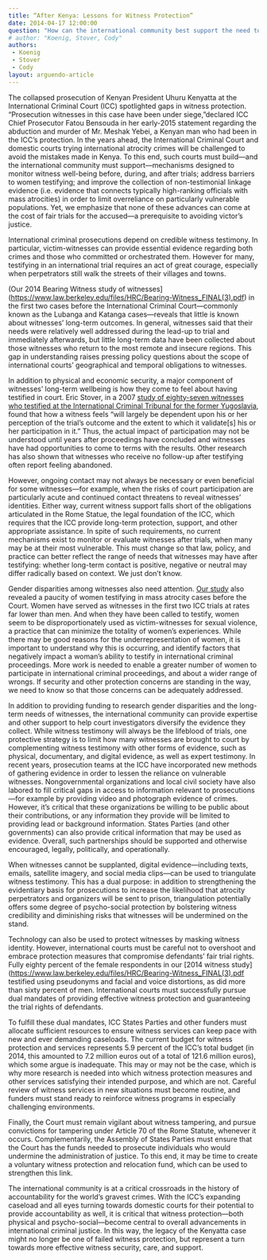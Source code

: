 ```yaml
---
title: “After Kenya: Lessons for Witness Protection”
date: 2014-04-17 12:00:00
question: "How can the international community best support the need to protect witnesses in international criminal trials?"
# author: "Koenig, Stover, Cody"
authors:
 - Koenig
 - Stover
 - Cody
layout: arguendo-article
---
```


The collapsed prosecution of Kenyan President Uhuru Kenyatta at the International Criminal Court (ICC) spotlighted gaps in witness protection. “Prosecution witnesses in this case have been under siege,”declared ICC Chief Prosecutor Fatou Bensouda in her early-2015 statement regarding the abduction and murder of Mr. Meshak Yebei, a Kenyan man who had been in the ICC’s protection. In the years ahead, the International Criminal Court and domestic courts trying international atrocity crimes will be challenged to avoid the mistakes made in Kenya. To this end, such courts must build—and the international community must support—mechanisms designed to monitor witness well-being before, during, and after trials; address barriers to women testifying; and improve the collection of non-testimonial linkage evidence (i.e. evidence that connects typically high-ranking officials with mass atrocities) in order to limit overreliance on particularly vulnerable populations. Yet, we emphasize that none of these advances can come at the cost of fair trials for the accused—a prerequisite to avoiding victor’s justice.  

International criminal prosecutions depend on credible witness testimony. In particular, victim-witnesses can provide essential evidence regarding both crimes and those who committed or orchestrated them. However for many, testifying in an international trial requires an act of great courage, especially when perpetrators still walk the streets of their villages and towns. 

(Our 2014 Bearing Witness study of witnesses](https://www.law.berkeley.edu/files/HRC/Bearing-Witness_FINAL(3).pdf) in the first two cases before the International Criminal Court—commonly known as the Lubanga and Katanga cases—reveals that little is known about witnesses’ long-term outcomes. In general, witnesses said that their needs were relatively well addressed during the lead-up to trial and immediately afterwards, but little long-term data have been collected about those witnesses who return to the most remote and insecure regions. This gap in understanding raises pressing policy questions about the scope of international courts’ geographical and temporal obligations to witnesses.

In addition to physical and economic security, a major component of witnesses’ long-term wellbeing is how they come to feel about having testified in court. Eric Stover, in a 2007 [study of eighty-seven witnesses who testified at the International Criminal Tribunal for the former Yugoslavia](http://www.upenn.edu/pennpress/book/14207.html), found that how a witness feels “will largely be dependent upon his or her perception of the trial’s outcome and the extent to which it validate[s] his or her participation in it.” Thus, the actual impact of participation may not be understood until years after proceedings have concluded and witnesses have had opportunities to come to terms with the results. Other research has also shown that witnesses who receive no follow-up after testifying often report feeling abandoned. 

However, ongoing contact may not always be necessary or even beneficial for some witnesses—for example, when the risks of court participation are particularly acute and continued contact threatens to reveal witnesses’ identities. Either way, current witness support falls short of the obligations articulated in the Rome Statue, the legal foundation of the ICC, which requires that the ICC provide long-term protection, support, and other appropriate assistance. In spite of such requirements, no current mechanisms exist to monitor or evaluate witnesses after trials, when many may be at their most vulnerable. This must change so that law, policy, and practice can better reflect the range of needs that witnesses may have after testifying: whether long-term contact is positive, negative or neutral may differ radically based on context. We just don’t know.

Gender disparities among witnesses also need attention. [Our study](https://www.law.berkeley.edu/files/HRC/Bearing-Witness_FINAL(3).pdf) also revealed a paucity of women testifying in mass atrocity cases before the Court. Women have served as witnesses in the first two ICC trials at rates far lower than men. And when they have been called to testify, women seem to be disproportionately used as victim-witnesses for sexual violence, a practice that can minimize the totality of women’s experiences. While there may be good reasons for the underrepresentation of women, it is important to understand why this is occurring, and identify factors that negatively impact a woman’s ability to testify in international criminal proceedings. More work is needed to enable a greater number of women to participate in international criminal proceedings, and about a wider range of wrongs. If security and other protection concerns are standing in the way, we need to know so that those concerns can be adequately addressed.

In addition to providing funding to research gender disparities and the long-term needs of witnesses, the international community can provide expertise and other support to help court investigators diversify the evidence they collect. While witness testimony will always be the lifeblood of trials, one protective strategy is to limit how many witnesses are brought to court by complementing witness testimony with other forms of evidence, such as physical, documentary, and digital evidence, as well as expert testimony. In recent years, prosecution teams at the ICC have incorporated new methods of gathering evidence in order to lessen the reliance on vulnerable witnesses. Nongovernmental organizations and local civil society have also labored to fill critical gaps in access to information relevant to prosecutions—for example by providing video and photograph evidence of crimes. However, it’s critical that these organizations be willing to be public about their contributions, or any information they provide will be limited to providing lead or background information. States Parties (and other governments) can also provide critical information that may be used as evidence. Overall, such partnerships should be supported and otherwise encouraged, legally, politically, and operationally. 

When witnesses cannot be supplanted, digital evidence—including texts, emails, satellite imagery, and social media clips—can be used to triangulate witness testimony. This has a dual purpose: in addition to strengthening the evidentiary basis for prosecutions to increase the likelihood that atrocity perpetrators and organizers will be sent to prison, triangulation potentially offers some degree of psycho-social protection by bolstering witness credibility and diminishing risks that witnesses will be undermined on the stand.

Technology can also be used to protect witnesses by masking witness identity. However, international courts must be careful not to overshoot and embrace protection measures that compromise defendants’ fair trial rights. Fully eighty percent of the female respondents in our [2014 witness study](https://www.law.berkeley.edu/files/HRC/Bearing-Witness_FINAL(3).pdf testified using pseudonyms and facial and voice distortions, as did more than sixty percent of men. International courts must successfully pursue dual mandates of providing effective witness protection and guaranteeing the trial rights of defendants. 

To fulfill these dual mandates, ICC States Parties and other funders must allocate sufficient resources to ensure witness services can keep pace with new and ever demanding caseloads. The current budget for witness protection and services represents 5.9 percent of the ICC’s total budget (in 2014, this amounted to 7.2 million euros out of a total of 121.6 million euros), which some argue is inadequate. This may or may not be the case, which is why more research is needed into which witness protection measures and other services satisfying their intended purpose, and which are not. Careful review of witness services in new situations must become routine, and funders must stand ready to reinforce witness programs in especially challenging environments.  

Finally, the Court must remain vigilant about witness tampering, and pursue convictions for tampering under Article 70 of the Rome Statute, whenever it occurs. Complementarily, the Assembly of States Parties must ensure that the Court has the funds needed to prosecute individuals who would undermine the administration of justice. To this end, it may be time to create a voluntary witness protection and relocation fund, which can be used to strengthen this link.

The international community is at a critical crossroads in the history of accountability for the world’s gravest crimes. With the ICC’s expanding caseload and all eyes turning towards domestic courts for their potential to provide accountability as well, it is critical that witness protection—both physical and psycho-social—become central to overall advancements in international criminal justice. In this way, the legacy of the Kenyatta case might no longer be one of failed witness protection, but represent a turn towards more effective witness security, care, and support.
